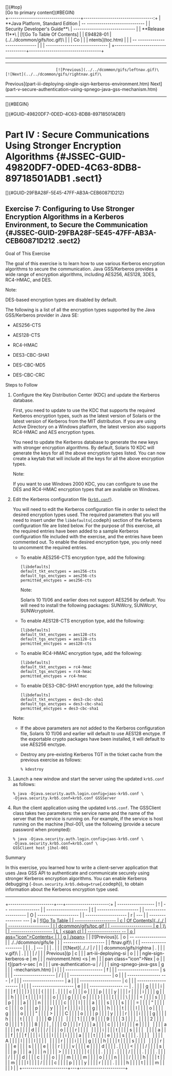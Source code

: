 <div class="header">
[]{#top}

<div class="zz-skip-header">
[Go to primary content](#BEGIN)

</div>
+-----------------------------------+----------------------------------:+
| **Java Platform, Standard Edition |   -- ---------------------------- |
| Security Developer's Guide**\     | ------------------------------    |
| **<span>Release 11</span>**\      |       [![Go To Table Of Contents] |
| E94828-01                         | (../../dcommon/gifs/toc.gif)\     |
|                                   |             <span class="icon">Co |
|                                   | ntents</span>](toc.htm)           |
|                                   |   -- ---------------------------- |
|                                   | ------------------------------    |
+-----------------------------------+-----------------------------------+

------------------------------------------------------------------------

  ---------------------------------------------------------------------------------------------- --------------------------------------------------------------------------------------------------- --
                          [![Previous](../../dcommon/gifs/leftnav.gif)\                                                      [![Next](../../dcommon/gifs/rightnav.gif)\                              
   <span class="icon">Previous</span>](part-iii-deploying-single-sign-kerberos-environment.htm)   <span class="icon">Next</span>](part-v-secure-authentication-using-spnego-java-gss-mechanism.htm)  
  ---------------------------------------------------------------------------------------------- --------------------------------------------------------------------------------------------------- --

[]{#BEGIN}

</div>
<!-- class="header" -->

<div class="ind">
[]{#GUID-49820DF7-0DED-4C63-8DB8-89718501ADB1}<!-- End Header -->

Part IV : Secure Communications Using Stronger Encryption Algorithms {#JSSEC-GUID-49820DF7-0DED-4C63-8DB8-89718501ADB1 .sect1}
====================================================================

<div>
</div>
<div class="sect2">
[]{#GUID-29FBA28F-5E45-47FF-AB3A-CEB60871D212}

Exercise 7: Configuring to Use Stronger Encryption Algorithms in a Kerberos Environment, to Secure the Communication {#JSSEC-GUID-29FBA28F-5E45-47FF-AB3A-CEB60871D212 .sect2}
--------------------------------------------------------------------------------------------------------------------

<div>
<div class="section">
Goal of This Exercise

The goal of this exercise is to learn how to use various Kerberos
encryption algorithms to secure the communication. Java GSS/Kerberos
provides a wide range of encryption algorithms, including AES256,
AES128, 3DES, RC4-HMAC, and DES.

<div class="infoboxnote" id="GUID-29FBA28F-5E45-47FF-AB3A-CEB60871D212__GUID-534CA619-6431-4AF6-9EAF-9097B1DB13C7">
Note:

DES-based encryption types are disabled by default.

</div>
The following is a list of all the encryption types supported by the
Java GSS/Kerberos provider in Java SE:

-   AES256-CTS

-   AES128-CTS

-   RC4-HMAC

-   DES3-CBC-SHA1

-   DES-CBC-MD5

-   DES-CBC-CRC

</div>
<!-- class="section" -->

<div class="section">
Steps to Follow

1.  Configure the Key Distribution Center (KDC) and update the Kerberos
    database.

    First, you need to update to use the KDC that supports the required
    Kerberos encryption types, such as the latest version of Solaris or
    the latest version of Kerberos from the MIT distribution. If you are
    using Active Directory on a Windows platform, the latest version
    also supports RC4-HMAC and AES encryption types.

    You need to update the Kerberos database to generate the new keys
    with stronger encryption algorithms. By default, Solaris 10 KDC will
    generate the keys for all the above encryption types listed. You can
    now create a keytab that will include all the keys for all the above
    encryption types.

    <div class="infoboxnote" id="GUID-29FBA28F-5E45-47FF-AB3A-CEB60871D212__GUID-91B456EC-8C26-4BBE-AE61-9229EAC72F4B">
    Note:

    If you want to use Windows 2000 KDC, you can configure to use the
    DES and RC4-HMAC encryption types that are available on Windows.

    </div>
2.  Edit the Kerberos configuration file
    ([`krb5.conf`](source-code-advanced-security-programming-java-se-authentication-secure-communication-and-single-sig.htm#GUID-40AF52E5-ECEA-4E5F-B0C1-35C150C7BB6E__KRB5.CONF-338B7967)).

    You will need to edit the Kerberos configuration file in order to
    select the desired encryption types used. The required parameters
    that you will need to insert under the `libdefaults`{.codeph}
    section of the Kerberos configuration file are listed below. For the
    purpose of this exercise, all the required entries have been added
    to a sample Kerberos configuration file included with the exercise,
    and the entries have been commented out. To enable the desired
    encryption type, you only need to uncomment the required entries.

    -   To enable AES256-CTS encryption type, add the following:

        ``` {.oac_no_warn dir="ltr"}
        [libdefaults]
        default_tkt_enctypes = aes256-cts
        default_tgs_enctypes = aes256-cts
        permitted_enctypes = aes256-cts
        ```

        <div class="infoboxnote" id="GUID-29FBA28F-5E45-47FF-AB3A-CEB60871D212__GUID-03ECE450-E293-48CF-BD38-E899E97BFACB">
        Note:

        Solaris 10 11/06 and earlier does not support AES256 by default.
        You will need to install the following packages: SUNWcry,
        SUNWcryr, SUNWcryptoint.

        </div>
    -   To enable AES128-CTS encryption type, add the following:

        ``` {.oac_no_warn dir="ltr"}
        [libdefaults]
        default_tkt_enctypes = aes128-cts
        default_tgs_enctypes = aes128-cts
        permitted_enctypes = aes128-cts
        ```

    -   To enable RC4-HMAC encryption type, add the following:

        ``` {.oac_no_warn dir="ltr"}
        [libdefaults]
        default_tkt_enctypes = rc4-hmac
        default_tgs_enctypes = rc4-hmac
        permitted_enctypes = rc4-hmac
        ```

    -   To enable DES3-CBC-SHA1 encryption type, add the following:

        ``` {.oac_no_warn dir="ltr"}
        [libdefaults]
        default_tkt_enctypes = des3-cbc-sha1
        default_tgs_enctypes = des3-cbc-sha1
        permitted_enctypes = des3-cbc-sha1
        ```

    <div class="infoboxnote" id="GUID-29FBA28F-5E45-47FF-AB3A-CEB60871D212__GUID-39D4BD8C-479F-40D7-81DB-7540B045316E">
    Note:

    -   If the above parameters are not added to the Kerberos
        configuration file, Solaris 10 11/06 and earlier will default to
        use AES128 enctype. If the exportable crypto packages have been
        installed, it will default to use AES256 enctype.

    -   Destroy any pre-existing Kerberos TGT in the ticket cache from
        the previous exercise as follows:

        ``` {.oac_no_warn dir="ltr"}
        % kdestroy
        ```

    </div>
3.  Launch a new window and start the server using the updated
    `krb5.conf` as follows:

    ``` {.oac_no_warn dir="ltr"}
    % java -Djava.security.auth.login.config=jaas-krb5.conf \
    -Djava.security.krb5.conf=krb5.conf GSSServer
    ```

4.  Run the client application using the updated `krb5.conf`. The
    <span class="apiname">GSSClient</span> class takes two parameters:
    the service name and the name of the server that the service is
    running on. For example, if the service is host running on the
    machine j1hol-001, use the following (provide a secure password when
    prompted):

    ``` {.oac_no_warn dir="ltr"}
    % java -Djava.security.auth.login.config=jaas-krb5.conf \
    -Djava.security.krb5.conf=krb5.conf \
    GSSClient host j1hol-001
    ```

</div>
<!-- class="section" -->

<div class="section">
Summary

In this exercise, you learned how to write a client-server application
that uses Java GSS API to authenticate and communicate securely using
stronger Kerberos encryption algorithms. You can enable Kerberos
debugging (`-Dsun.security.krb5.debug=true`{.codeph}), to obtain
information about the Kerberos encryption type used.

</div>
<!-- class="section" -->

</div>
</div>
</div>
<!-- class="ind" --><!-- Start Footer -->

<div class="footer">

------------------------------------------------------------------------

+----------------------+---+---------------------:+
|   ------------------ | ! |   -- --------------- |
| -------------------- | [ | -------------------- |
| -------------------- | O | -------------------- |
| -------------------- | r | ---                  |
| ---------------- --- | a |       [![Go To Table |
| -------------------- | c |  Of Contents](../../ |
| -------------------- | l | dcommon/gifs/toc.gif |
| -------------------- | e | )\                   |
| -------------------- | L |             <span cl |
| ---------------- --  | o | ass="icon">Contents< |
|                      | g | /span>](toc.htm)     |
|       [![Previous](. | o |   -- --------------- |
| ./../dcommon/gifs/le | ] | -------------------- |
| ftnav.gif)\          | ( | -------------------- |
|                      | . | ---                  |
|                      | . |                      |
|      [![Next](../../ | / |                      |
| dcommon/gifs/rightna | . |                      |
| v.gif)\              | . |                      |
|                      | / |                      |
|    <span class="icon | d |                      |
| ">Previous</span>](p | c |                      |
| art-iii-deploying-si | o |                      |
| ngle-sign-kerberos-e | m |                      |
| nvironment.htm)   <s | m |                      |
| pan class="icon">Nex | o |                      |
| t</span>](part-v-sec | n |                      |
| ure-authentication-u | / |                      |
| sing-spnego-java-gss | g |                      |
| -mechanism.htm)      | i |                      |
|   ------------------ | f |                      |
| -------------------- | s |                      |
| -------------------- | / |                      |
| -------------------- | o |                      |
| ---------------- --- | r |                      |
| -------------------- | a |                      |
| -------------------- | c |                      |
| -------------------- | l |                      |
| -------------------- | e |                      |
| ---------------- --  | . |                      |
|                      | g |                      |
|                      | i |                      |
|                      | f |                      |
|                      | ) |                      |
|                      | { |                      |
|                      | . |                      |
|                      | c |                      |
|                      | o |                      |
|                      | p |                      |
|                      | y |                      |
|                      | r |                      |
|                      | i |                      |
|                      | g |                      |
|                      | h |                      |
|                      | t |                      |
|                      | l |                      |
|                      | o |                      |
|                      | g |                      |
|                      | o |                      |
|                      | } |                      |
|                      | [ |                      |
|                      | \ |                      |
|                      | < |                      |
|                      | s |                      |
|                      | p |                      |
|                      | a |                      |
|                      | n |                      |
|                      |   |                      |
|                      | c |                      |
|                      | l |                      |
|                      | a |                      |
|                      | s |                      |
|                      | s |                      |
|                      | = |                      |
|                      | " |                      |
|                      | c |                      |
|                      | o |                      |
|                      | p |                      |
|                      | y |                      |
|                      | r |                      |
|                      | i |                      |
|                      | g |                      |
|                      | h |                      |
|                      | t |                      |
|                      | l |                      |
|                      | o |                      |
|                      | g |                      |
|                      | o |                      |
|                      | " |                      |
|                      | > |                      |
|                      | C |                      |
|                      | o |                      |
|                      | p |                      |
|                      | y |                      |
|                      | r |                      |
|                      | i |                      |
|                      | g |                      |
|                      | h |                      |
|                      | t |                      |
|                      |   |                      |
|                      | © |                      |
|                      |   |                      |
|                      | 1 |                      |
|                      | 9 |                      |
|                      | 9 |                      |
|                      | 3 |                      |
|                      | , |                      |
|                      | 2 |                      |
|                      | 0 |                      |
|                      | 1 |                      |
|                      | 8 |                      |
|                      | , |                      |
|                      | O |                      |
|                      | r |                      |
|                      | a |                      |
|                      | c |                      |
|                      | l |                      |
|                      | e |                      |
|                      |   |                      |
|                      | a |                      |
|                      | n |                      |
|                      | d |                      |
|                      | / |                      |
|                      | o |                      |
|                      | r |                      |
|                      |   |                      |
|                      | i |                      |
|                      | t |                      |
|                      | s |                      |
|                      |   |                      |
|                      | a |                      |
|                      | f |                      |
|                      | f |                      |
|                      | i |                      |
|                      | l |                      |
|                      | i |                      |
|                      | a |                      |
|                      | t |                      |
|                      | e |                      |
|                      | s |                      |
|                      | . |                      |
|                      |   |                      |
|                      | A |                      |
|                      | l |                      |
|                      | l |                      |
|                      |   |                      |
|                      | r |                      |
|                      | i |                      |
|                      | g |                      |
|                      | h |                      |
|                      | t |                      |
|                      | s |                      |
|                      |   |                      |
|                      | r |                      |
|                      | e |                      |
|                      | s |                      |
|                      | e |                      |
|                      | r |                      |
|                      | v |                      |
|                      | e |                      |
|                      | d |                      |
|                      | . |                      |
|                      | < |                      |
|                      | / |                      |
|                      | s |                      |
|                      | p |                      |
|                      | a |                      |
|                      | n |                      |
|                      | > |                      |
|                      | ] |                      |
|                      | ( |                      |
|                      | . |                      |
|                      | . |                      |
|                      | / |                      |
|                      | . |                      |
|                      | . |                      |
|                      | / |                      |
|                      | d |                      |
|                      | c |                      |
|                      | o |                      |
|                      | m |                      |
|                      | m |                      |
|                      | o |                      |
|                      | n |                      |
|                      | / |                      |
|                      | h |                      |
|                      | t |                      |
|                      | m |                      |
|                      | l |                      |
|                      | / |                      |
|                      | c |                      |
|                      | p |                      |
|                      | y |                      |
|                      | r |                      |
|                      | . |                      |
|                      | h |                      |
|                      | t |                      |
|                      | m |                      |
|                      | ) |                      |
+----------------------+---+----------------------+

</div>
<!-- class="footer" -->
